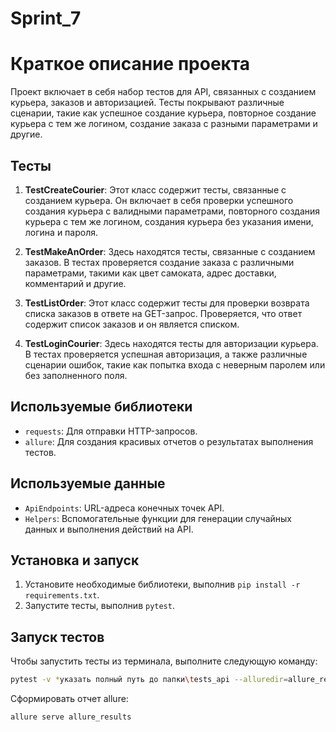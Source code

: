 # Sprint_7

# Краткое описание проекта

Проект включает в себя набор тестов для API, связанных с созданием курьера, заказов и авторизацией. Тесты покрывают различные сценарии, такие как успешное создание курьера, повторное создание курьера с тем же логином, создание заказа с разными параметрами и другие.

## Тесты
1. **TestCreateCourier**: Этот класс содержит тесты, связанные с созданием курьера. Он включает в себя проверки успешного создания курьера с валидными параметрами, повторного создания курьера с тем же логином, создания курьера без указания имени, логина и пароля.

2. **TestMakeAnOrder**: Здесь находятся тесты, связанные с созданием заказов. В тестах проверяется создание заказа с различными параметрами, такими как цвет самоката, адрес доставки, комментарий и другие.

3. **TestListOrder**: Этот класс содержит тесты для проверки возврата списка заказов в ответе на GET-запрос. Проверяется, что ответ содержит список заказов и он является списком.

4. **TestLoginCourier**: Здесь находятся тесты для авторизации курьера. В тестах проверяется успешная авторизация, а также различные сценарии ошибок, такие как попытка входа с неверным паролем или без заполненного поля.

## Используемые библиотеки
- `requests`: Для отправки HTTP-запросов.
- `allure`: Для создания красивых отчетов о результатах выполнения тестов.

## Используемые данные
- `ApiEndpoints`: URL-адреса конечных точек API.
- `Helpers`: Вспомогательные функции для генерации случайных данных и выполнения действий на API.

## Установка и запуск
1. Установите необходимые библиотеки, выполнив `pip install -r requirements.txt`.
2. Запустите тесты, выполнив `pytest`.

## Запуск тестов

Чтобы запустить тесты из терминала, выполните следующую команду:

```bash
pytest -v *указать полный путь до папки\tests_api --alluredir=allure_results
```
Сформировать отчет allure:
```bash 
allure serve allure_results 

